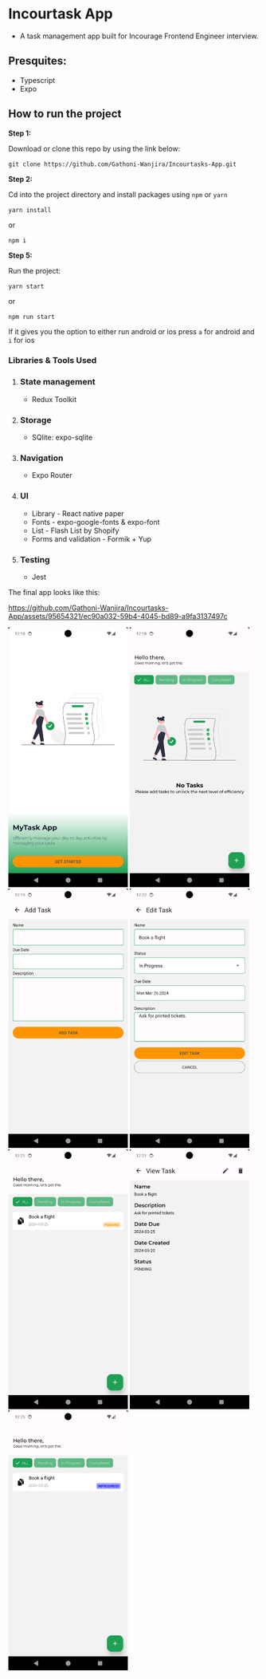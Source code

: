 # Incourtask App

- A task management app built for Incourage Frontend Engineer interview. 


## Presquites:

- Typescript
- Expo


## How to run the project

**Step 1:**

Download or clone this repo by using the link below:

```
git clone https://github.com/Gathoni-Wanjira/Incourtasks-App.git
```

**Step 2:**

Cd into the project directory and install packages using `npm` or `yarn`

```
yarn install
```
or

```
npm i
```

**Step 5:**

Run the project:

```
yarn start
```

or 

```
npm run start
```

If it gives you the option to either run android or ios press `a` for android and `i` for ios 


### Libraries & Tools Used

1. ### State management
    * Redux Toolkit

2. ### Storage
    * SQlite: expo-sqlite
   
3. ### Navigation
    * Expo Router
     
4. ### UI
    * Library - React native paper
    * Fonts - expo-google-fonts & expo-font
    * List - Flash List by Shopify
    * Forms and validation - Formik + Yup


5. ### Testing
    * Jest


The final app looks like this:

https://github.com/Gathoni-Wanjira/Incourtasks-App/assets/95654321/ec90a032-59b4-4045-bd89-a9fa3137497c

<img src="https://github.com/Gathoni-Wanjira/Incourtasks-App/blob/Main/screenshots/1.png?raw=true" width="240"/>
<img src="https://github.com/Gathoni-Wanjira/Incourtasks-App/blob/Main/screenshots/2.png?raw=true" width="240"/> 
<img src="https://github.com/Gathoni-Wanjira/Incourtasks-App/blob/Main/screenshots/3.png?raw=true" width="240"/> 
<img src="https://github.com/Gathoni-Wanjira/Incourtasks-App/blob/Main/screenshots/4.png?raw=true" width="240"/> 
<img src="https://github.com/Gathoni-Wanjira/Incourtasks-App/blob/Main/screenshots/5.png?raw=true" width="240"/> 
<img src="https://github.com/Gathoni-Wanjira/Incourtasks-App/blob/Main/screenshots/6.png?raw=true" width="240"/> 
<img src="https://github.com/Gathoni-Wanjira/Incourtasks-App/blob/Main/screenshots/7.png?raw=true" width="240"/>
